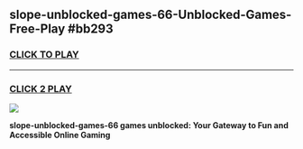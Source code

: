 
## slope-unblocked-games-66-Unblocked-Games-Free-Play #bb293
<h3>
<a href="https://us.freeplayer.one?title=slope-unblocked-games-66&ref=9M">CLICK TO PLAY</a></h3>
<hr>

<h3>
<a href="https://us.freeplayer.one?title=slope-unblocked-games-66&ref=9M">CLICK 2 PLAY</a>
  
</h3>

<a href="https://us.freeplayer.one?title=slope-unblocked-games-66&ref=9M"><img src="https://clearcache.store/games.png"></a>


**slope-unblocked-games-66 games unblocked: Your Gateway to Fun and Accessible Online Gaming**
